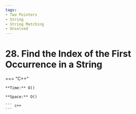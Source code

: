 ```yaml
---
tags:
- Two Pointers
- String
- String Matching
- Unsolved
---
```



# 28. Find the Index of the First Occurrence in a String

=== "C++"

    **Time:** O()

    **Space:** O()

    ``` c++
    ```